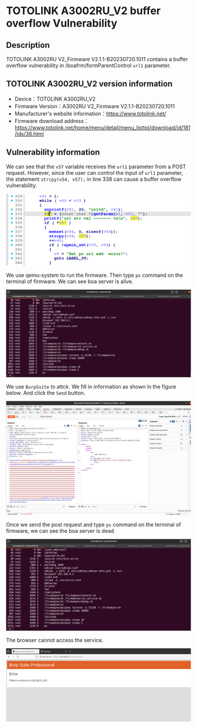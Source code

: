 # TOTOLINK A3002RU_V2 buffer overflow Vulnerability 
## Description

TOTOLINK A3002RU V2_Firmware V2.1.1-B20230720.1011 contains a buffer overflow vulnerability in /boafrm/formParentControl  `url1` parameter.

## TOTOLINK A3002RU_V2 version information

- Device：TOTOLINK A3002RU_V2
- Firmware Version：A3002RU V2_Firmware V2.1.1-B20230720.1011
- Manufacturer's website information：https://www.totolink.net/ 
- Firmware download address：https://www.totolink.net/home/menu/detail/menu_listtpl/download/id/181/ids/36.html

## Vulnerability information

We can see that the `v57` variable receives the `url1` parameter from a POST request. However, since the user can control the input of `url1` parameter, the statement `strcpy(v54, v57);` in line 338 can cause a buffer overflow vulnerability.

![1.png](imgs/1.png)

We use qemu-system to run the firmware. Then type `ps` command on the terminal of firmware. We can see boa server is alive.

![2.png](imgs/2.png)

We use `BurpSuite` to attck. We fill in information as shown in the figure below. And click the `Send` button. 

![3.png](imgs/3.png)

Once we send the post request and type `ps` command on the terminal of firmware, we can see the boa server is dead.

![4.png](imgs/4.png)

The browser cannot access the service.

![5.png](imgs/5.png)

